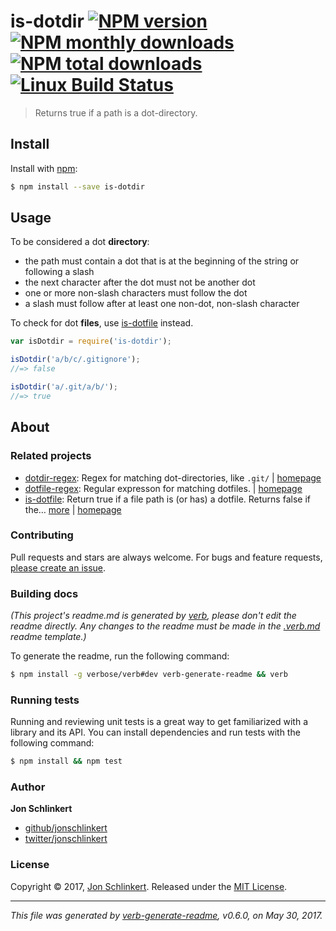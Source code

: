 # is-dotdir [![NPM version](https://img.shields.io/npm/v/is-dotdir.svg?style=flat)](https://www.npmjs.com/package/is-dotdir) [![NPM monthly downloads](https://img.shields.io/npm/dm/is-dotdir.svg?style=flat)](https://npmjs.org/package/is-dotdir) [![NPM total downloads](https://img.shields.io/npm/dt/is-dotdir.svg?style=flat)](https://npmjs.org/package/is-dotdir) [![Linux Build Status](https://img.shields.io/travis/jonschlinkert/is-dotdir.svg?style=flat&label=Travis)](https://travis-ci.org/jonschlinkert/is-dotdir)

> Returns true if a path is a dot-directory.

## Install

Install with [npm](https://www.npmjs.com/):

```sh
$ npm install --save is-dotdir
```

## Usage

To be considered a dot **directory**:

* the path must contain a dot that is at the beginning of the string or following a slash
* the next character after the dot must not be another dot
* one or more non-slash characters must follow the dot
* a slash must follow after at least one non-dot, non-slash character

To check for dot **files**, use [is-dotfile](https://github.com/jonschlinkert/is-dotfile) instead.

```js
var isDotdir = require('is-dotdir');

isDotdir('a/b/c/.gitignore');
//=> false

isDotdir('a/.git/a/b/');
//=> true
```

## About

### Related projects

* [dotdir-regex](https://www.npmjs.com/package/dotdir-regex): Regex for matching dot-directories, like `.git/` | [homepage](https://github.com/regexps/dotdir-regex "Regex for matching dot-directories, like `.git/`")
* [dotfile-regex](https://www.npmjs.com/package/dotfile-regex): Regular expresson for matching dotfiles. | [homepage](https://github.com/regexps/dotfile-regex "Regular expresson for matching dotfiles.")
* [is-dotfile](https://www.npmjs.com/package/is-dotfile): Return true if a file path is (or has) a dotfile. Returns false if the… [more](https://github.com/jonschlinkert/is-dotfile) | [homepage](https://github.com/jonschlinkert/is-dotfile "Return true if a file path is (or has) a dotfile. Returns false if the path is a dot directory.")

### Contributing

Pull requests and stars are always welcome. For bugs and feature requests, [please create an issue](../../issues/new).

### Building docs

_(This project's readme.md is generated by [verb](https://github.com/verbose/verb-generate-readme), please don't edit the readme directly. Any changes to the readme must be made in the [.verb.md](.verb.md) readme template.)_

To generate the readme, run the following command:

```sh
$ npm install -g verbose/verb#dev verb-generate-readme && verb
```

### Running tests

Running and reviewing unit tests is a great way to get familiarized with a library and its API. You can install dependencies and run tests with the following command:

```sh
$ npm install && npm test
```

### Author

**Jon Schlinkert**

* [github/jonschlinkert](https://github.com/jonschlinkert)
* [twitter/jonschlinkert](https://twitter.com/jonschlinkert)

### License

Copyright © 2017, [Jon Schlinkert](https://github.com/jonschlinkert).
Released under the [MIT License](LICENSE).

***

_This file was generated by [verb-generate-readme](https://github.com/verbose/verb-generate-readme), v0.6.0, on May 30, 2017._